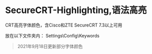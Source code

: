 # SecureCRT-Highlighting,语法高亮
CRT高亮字体颜色，含Cisco和ZTE
SecureCRT 7.3以上可用

放在以下文件夹内：
Settings\Config\Keywords

>2021年9月18日更新部分字体颜色
